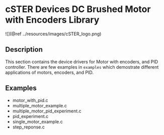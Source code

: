 # cSTER Devices DC Brushed Motor with Encoders Library


![](@ref ../resources/images/cSTER_logo.png)

## Description
This section contains the device drivers for Motor with encoders, and PID controller. There are few examples in  `examples`
which demostrate different applications of motors, encoders, and PID. 

## Examples
- motor_with_pid.c
- multiple_motor_example.c
- multiple_motor_pid_experiment.c
- pid_experiment.c
- single_motor_example.c
- step_reponse.c
